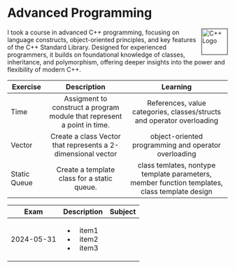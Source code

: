# Advanced Programming 
<a href=""><img src="https://cdn-icons-png.flaticon.com/512/6132/6132222.png" alt="C++ Logo" style="float: right; width: 60px; "></a>


I took a course in advanced C++ programming, focusing on language constructs, object-oriented principles, and key features of the C++ Standard Library. Designed for experienced programmers, it builds on foundational knowledge of classes, inheritance, and polymorphism, offering deeper insights into the power and flexibility of modern C++.

| Exercise   |      Description      | Learning |
|----------|:-------------:|:-------: |
| Time |  Assigment to construct a program module that represent a point in time.  | References, value categories, classes/structs and operator overloading |
| Vector | Create a class Vector that represents a 2-dimensional vector     | object-oriented programming and operator overloading | 
| Static Queue | Create a template class for a static queue.    | class temlates, nontype template parameters, member function templates, class template design | 

| Exam   |      Description      | Subject |
|----------|:-------------:|:-------: |
| 2024-05-31  | <ul><li>item1</li><li>item2</li><li>item3</li></ul> |            |

